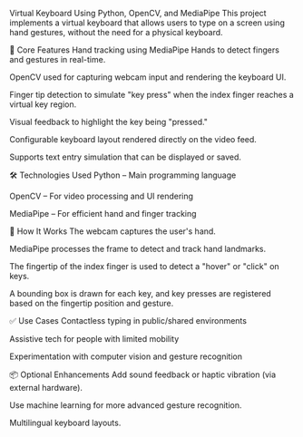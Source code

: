 Virtual Keyboard Using Python, OpenCV, and MediaPipe
This project implements a virtual keyboard that allows users to type on a screen using hand gestures, without the need for a physical keyboard.

📌 Core Features
Hand tracking using MediaPipe Hands to detect fingers and gestures in real-time.

OpenCV used for capturing webcam input and rendering the keyboard UI.

Finger tip detection to simulate "key press" when the index finger reaches a virtual key region.

Visual feedback to highlight the key being "pressed."

Configurable keyboard layout rendered directly on the video feed.

Supports text entry simulation that can be displayed or saved.

🛠️ Technologies Used
Python – Main programming language

OpenCV – For video processing and UI rendering

MediaPipe – For efficient hand and finger tracking

🎯 How It Works
The webcam captures the user's hand.

MediaPipe processes the frame to detect and track hand landmarks.

The fingertip of the index finger is used to detect a "hover" or "click" on keys.

A bounding box is drawn for each key, and key presses are registered based on the fingertip position and gesture.

✅ Use Cases
Contactless typing in public/shared environments

Assistive tech for people with limited mobility

Experimentation with computer vision and gesture recognition

📦 Optional Enhancements
Add sound feedback or haptic vibration (via external hardware).

Use machine learning for more advanced gesture recognition.

Multilingual keyboard layouts.

